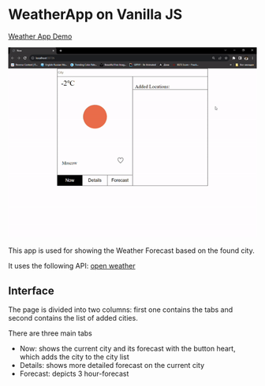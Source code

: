 # WeatherApp on Vanilla JS

<a href='https://6538afb374b30b63a783e602--celadon-dango-640a3d.netlify.app/'>Weather App Demo</a>

![image](src/img//gif.gif)

This app is used for showing the Weather Forecast based on the found city.

It uses the following API: <a href='https://openweathermap.org/'>open weather</a>

## Interface
The page is divided into two columns: first one contains the tabs and second contains the list of added cities.

There are three main tabs
<ul>
    <li>Now: shows the current city and its forecast with the button heart, which adds the city to the city list</li>
    <li>Details: shows more detailed forecast on the current city</li>
    <li>Forecast: depicts 3 hour-forecast</li>
</ul>